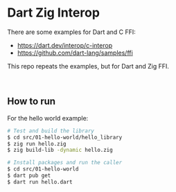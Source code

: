 # Dart Zig Interop

There are some examples for Dart and C FFI:
- https://dart.dev/interop/c-interop
- https://github.com/dart-lang/samples/ffi

This repo repeats the examples, but for Dart and Zig FFI.

<br/>

## How to run

For the hello world example:
```sh
# Test and build the library
$ cd src/01-hello-world/hello_library
$ zig run hello.zig
$ zig build-lib -dynamic hello.zig

# Install packages and run the caller
$ cd src/01-hello-world
$ dart pub get
$ dart run hello.dart
```


